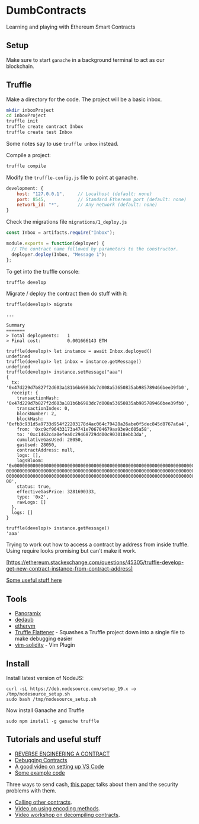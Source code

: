# DumbContracts

Learning and playing with Ethereum Smart Contracts

## Setup

Make sure to start `ganache` in a background terminal to act as our blockchain.

## Truffle

Make a directory for the code. The project will be a basic inbox.

```bash
mkdir inboxProject
cd inboxProject
truffle init
truffle create contract Inbox
truffle create test Inbox
```

Some notes say to use `truffle unbox` instead.

Compile a project:

```bash
truffle compile
```

Modify the `truffle-config.js` file to point at ganache.

```js
development: {
    host: "127.0.0.1",     // Localhost (default: none)
    port: 8545,            // Standard Ethereum port (default: none)
    network_id: "*",       // Any network (default: none)
}
```

Check the migrations file `migrations/1_deploy.js`

```js
const Inbox = artifacts.require("Inbox");

module.exports = function(deployer) {
  // The contract name followed by parameters to the constructor.
  deployer.deploy(Inbox, "Message 1");
};
```

To get into the truffle console:

```bash
truffle develop
```

Migrate / deploy the contract then do stuff with it:

```
truffle(develop)> migrate

...

Summary
=======
> Total deployments:   1
> Final cost:          0.001666143 ETH

truffle(develop)> let instance = await Inbox.deployed()
undefined
truffle(develop)> let inbox = instance.getMessage()
undefined
truffle(develop)> instance.setMessage("aaa")
{
  tx: '0x47d229d7b827f2d603a181b6b6983dc7d008a53650835ab985789466bee39fb0',
  receipt: {
    transactionHash: '0x47d229d7b827f2d603a181b6b6983dc7d008a53650835ab985789466bee39fb0',
    transactionIndex: 0,
    blockNumber: 2,
    blockHash: '0xfb3c931d5a9733d954f22203178d4ac064c79428a26abe0f5dec845d8767a6a4',
    from: '0xc9cf96433173a4741e706704679aa93e9c605a58',
    to: '0xc1462c4a0efea0c29468729dd00c903018ebb3da',
    cumulativeGasUsed: 28050,
    gasUsed: 28050,
    contractAddress: null,
    logs: [],
    logsBloom: '0x00000000000000000000000000000000000000000000000000000000000000000000000000000000000000000000000000000000000000000000000000000000000000000000000000000000000000
00000000000000000000000000000000000000000000000000000000000000000000000000000000000000000000000000000000000000000000000000000000000000000000000000000000000000000000000000000000
00000000000000000000000000000000000000000000000000000000000000000000000000000000000000000000000000000000000000000000000000000000000000000000000000000000000000000000000000000000
00',
    status: true,
    effectiveGasPrice: 3281690333,
    type: '0x2',
    rawLogs: []
  },
  logs: []
}

truffle(develop)> instance.getMessage()
'aaa'
```

Trying to work out how to access a contract by address from inside truffle. Using require looks promising but can't make it work.

[https://ethereum.stackexchange.com/questions/45305/truffle-develop-get-new-contract-instance-from-contract-address]

[Some useful stuff here][developDeploy]

## Tools

* [Panoramix][panoramix]
* [dedaub][dedaub]
* [ethervm][ethervm]
* [Truffle Flattener][truffleflatten] - Squashes a Truffle project down into a single file to make debugging easier
* [vim-solidity][vimsolidity] - Vim Plugin

## Install

Install latest version of NodeJS:

```
curl -sL https://deb.nodesource.com/setup_19.x -o /tmp/nodesource_setup.sh
sudo bash /tmp/nodesource_setup.sh
```

Now install Ganache and Truffle

```
sudo npm install -g ganache truffle
```

## Tutorials and useful stuff

* [REVERSE ENGINEERING A CONTRACT][rev1]
* [Debugging Contracts][debug1]
* [A good video on setting up VS Code][vscodelink]
* [Some example code][byexample]

Three ways to send cash, [this paper][transfer] talks about them and the security problems with them.

* [Calling other contracts][calling].
* [Video on using encoding methods][videoEncoding].
* [Video workshop on decompiling contracts][videoDecompileWorkshop].

[byexample]: https://solidity-by-example.org/sending-ether/
[vscodelink]: https://www.youtube.com/watch?v=tcnpGeOiA_
[transfer]: https://fravoll.github.io/solidity-patterns/secure_ether_transfer.html
[calling]: https://medium.com/@blockchain101/calling-the-function-of-another-contract-in-solidity-f9edfa921f4c
[videoEncoding]: https://www.youtube.com/watch?v=70_2YHJvKIc
[videoDecompileWorkshop]: https://archive.devcon.org/archive/watch/5/the-inner-workings-of-a-smart-contract-decompiler/?tab=YouTube
[panoramix]: https://github.com/palkeo/panoramix
[dedaub]: https://library.dedaub.com/decompile
[ethervm]: https://ethervm.io/decompile
[rev1]: https://ethereum.org/en/developers/tutorials/reverse-engineering-a-contract/
[developDeploy]: https://blog.logrocket.com/truffle-suite-tutorial-develop-ethereum-smart-contracts/
[vimsolidity]: https://github.com/tomlion/vim-solidity
[debug1]: https://medium.com/linum-labs/error-vm-exception-while-processing-transaction-revert-8cd856633793
[truffleflatten]: https://www.npmjs.com/package/truffle-flattener

